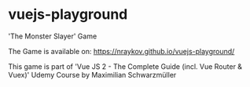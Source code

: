 # vuejs-playground
'The Monster Slayer' Game 

The Game is available on: https://nraykov.github.io/vuejs-playground/

This game is part of 'Vue JS 2 - The Complete Guide (incl. Vue Router & Vuex)'
Udemy Course by Maximilian Schwarzmüller
